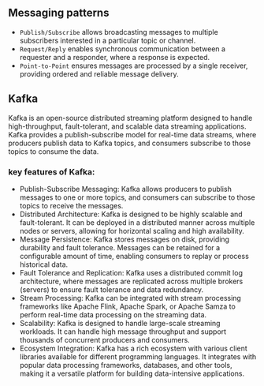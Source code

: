 ## Messaging patterns
- `Publish/Subscribe` allows broadcasting messages to multiple subscribers interested in a particular topic or channel.
- `Request/Reply` enables synchronous communication between a requester and a responder, where a response is expected.
- `Point-to-Point` ensures messages are processed by a single receiver, providing ordered and reliable message delivery.

## Kafka
Kafka is an open-source distributed streaming platform designed to handle high-throughput, fault-tolerant, and scalable data streaming applications.<br>
Kafka provides a publish-subscribe model for real-time data streams, where producers publish data to Kafka topics, and consumers subscribe to those topics to consume the data.

### key features of Kafka:
- Publish-Subscribe Messaging: Kafka allows producers to publish messages to one or more topics, and consumers can subscribe to those topics to receive the messages.
- Distributed Architecture: Kafka is designed to be highly scalable and fault-tolerant. It can be deployed in a distributed manner across multiple nodes or servers, allowing for horizontal scaling and high availability.
- Message Persistence: Kafka stores messages on disk, providing durability and fault tolerance. Messages can be retained for a configurable amount of time, enabling consumers to replay or process historical data.
- Fault Tolerance and Replication: Kafka uses a distributed commit log architecture, where messages are replicated across multiple brokers (servers) to ensure fault tolerance and data redundancy.
- Stream Processing: Kafka can be integrated with stream processing frameworks like Apache Flink, Apache Spark, or Apache Samza to perform real-time data processing on the streaming data.
- Scalability: Kafka is designed to handle large-scale streaming workloads. It can handle high message throughput and support thousands of concurrent producers and consumers.
- Ecosystem Integration: Kafka has a rich ecosystem with various client libraries available for different programming languages. It integrates with popular data processing frameworks, databases, and other tools, making it a versatile platform for building data-intensive applications.
